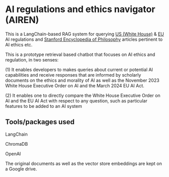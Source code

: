 # AI regulations and ethics navigator (AIREN)

This is a LangChain-based RAG system for querying [US (White House)](https://www.whitehouse.gov/briefing-room/statements-releases/2023/10/30/fact-sheet-president-biden-issues-executive-order-on-safe-secure-and-trustworthy-artificial-intelligence/) &amp; [EU](https://artificialintelligenceact.eu/the-act/) AI regulations and [Stanford Encyclopedia of Philosophy](https://plato.stanford.edu/) articles pertinent to AI ethics etc.

This is a prototype retrieval based chatbot that focuses on AI ethics and regulation, in two senses:

(1) It enables developers to makes queries about current or potential AI capabilities and receive responses that are informed by scholarly documents on the ethics and morality of AI as well as the November 2023 White House Executive Order on AI and the March 2024 EU AI Act.

(2) It enables one to directly compare the White House Executive Order on AI and the EU AI Act with respect to any question, such as particular features to be added to an AI system


## Tools/packages used
LangChain

ChromaDB

OpenAI

The original documents as well as the vector store embeddings are kept on a Google drive.
